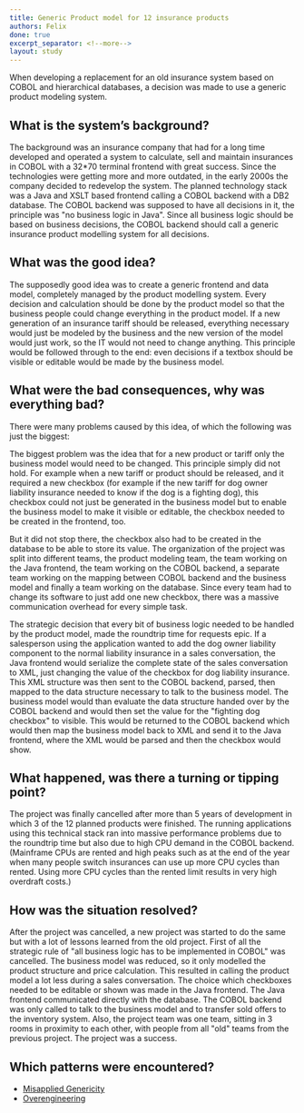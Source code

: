 ```yaml
---
title: Generic Product model for 12 insurance products
authors: Felix
done: true
excerpt_separator: <!--more-->
layout: study
---
```

When developing a replacement for an old insurance system based on COBOL and hierarchical databases, a decision was made to use a generic product modeling system.<!--more-->

## What is the system’s background?
The background was an insurance company that had for a long time developed and operated a system to calculate, sell and maintain insurances in COBOL with a 32*70 terminal frontend with great success.
Since the technologies were getting more and more outdated, in the early 2000s the company decided to redevelop the system. The planned technology stack was a Java and XSLT based frontend calling a COBOL backend with a DB2 database.
The COBOL backend was supposed to have all decisions in it, the principle was "no business logic in Java". Since all business logic should be based on business decisions, the COBOL backend should call a generic insurance product modelling system for all decisions.

## What was the good idea?
The supposedly good idea was to create a generic frontend and data model, completely managed by the product modelling system. Every decision and calculation should be done by the product model so that the business people could change everything in the product model. If a new generation of an insurance tariff should be released, everything necessary would just be modeled by the business and the new version of the model would just work, so the IT would not need to change anything. This principle would be followed through to the end: even decisions if a textbox should be visible or editable would be made by the business model.

## What were the bad consequences, why was everything bad?
There were many problems caused by this idea, of which the following was just the biggest:

The biggest problem was the idea that for a new product or tariff only the business model would need to be changed. This principle simply did not hold. For example when a new tariff or product should be released, and it required a new checkbox (for example if the new tariff for dog owner liability insurance needed to know if the dog is a fighting dog), this checkbox could not just be generated in the business model but to enable the business model to make it visible or editable, the checkbox needed to be created in the frontend, too. 

But it did not stop there, the checkbox also had to be created in the database to be able to store its value. The organization of the project was split into different teams, the product modeling team, the team working on the Java frontend, the team working on the COBOL backend, a separate team working on the mapping between COBOL backend and the business model and finally a team working on the database. Since every team had to change its software to just add one new checkbox, there was a massive communication overhead for every simple task.

The strategic decision that every bit of business logic needed to be handled by the product model, made the roundtrip time for requests epic. If a salesperson using the application wanted to add the dog owner liability component to the normal liability insurance in a sales conversation, the Java frontend would serialize the complete state of the sales conversation to XML, just changing the value of the checkbox for dog liability insurance. This XML structure was then sent to the COBOL backend, parsed, then mapped to the data structure necessary to talk to the business model. The business model would than evaluate the data structure handed over by the COBOL backend and would then set the value for the "fighting dog checkbox" to visible. This would be returned to the COBOL backend which would then map the business model back to XML and send it to the Java frontend, where the XML would be parsed and then the checkbox would show.


## What happened, was there a turning or tipping point?
The project was finally cancelled after more than 5 years of development in which 3 of the 12 planned products were finished. The running applications using this technical stack ran into massive performance problems due to the roundtrip time but also due to high CPU demand in the COBOL backend. (Mainframe CPUs are rented and high peaks such as at the end of the year when many people switch insurances can use up more CPU cycles than rented. Using more CPU cycles than the rented limit results in very high overdraft costs.)

## How was the situation resolved?
After the project was cancelled, a new project was started to do the same but with a lot of lessons learned from the old project. First of all the strategic rule of "all business logic has to be implemented in COBOL" was cancelled. The business model was reduced, so it only modelled the product structure and price calculation. This resulted in calling the product model a lot less during a sales conversation. The choice which checkboxes needed to be editable or shown was made in the Java frontend. The Java frontend communicated directly with the database. The COBOL backend was only called to talk to the business model and to transfer sold offers to the inventory system. Also, the project team was one team, sitting in 3 rooms in proximity to each other, with people from all "old" teams from the previous project. The project was a success.

## Which patterns were encountered?
* [Misapplied Genericity](../patterns/misapplied_genericity.html)
* [Overengineering](../patterns/over_engineering.html)
